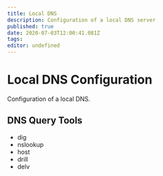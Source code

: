 ```yaml
---
title: Local DNS
description: Configuration of a local DNS server
published: true
date: 2020-07-03T12:00:41.081Z
tags: 
editor: undefined
---
```


# Local DNS Configuration

Configuration of a local DNS.

## DNS Query Tools

- dig
- nslookup
- host
- drill
- delv


